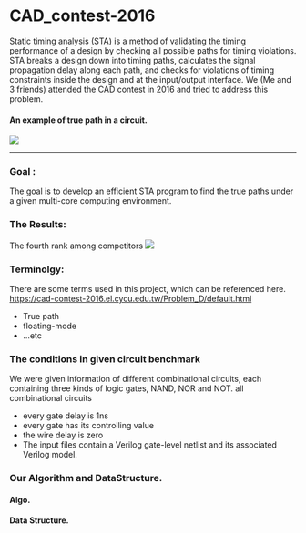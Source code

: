 # CAD_contest-2016

  Static timing analysis (STA) is a method of validating the timing performance of a design by checking all possible paths for timing violations.  STA breaks a design down into timing paths, calculates the signal propagation delay along each path, and checks for violations of timing constraints inside the design and at the input/output interface. We (Me and 3 friends) attended the CAD contest in 2016 and tried to address this problem.

#### An example of true path in a circuit.

![](https://i.imgur.com/FpGKmYN.png)


-----

### Goal : 
  The goal is to develop an efficient STA program to find the true paths under a given multi-core computing environment.
  

### The Results:
The fourth rank among competitors
![](https://i.imgur.com/T8Wpgjm.png)

### Terminolgy:
There are some terms used in this project, which can be referenced here.
https://cad-contest-2016.el.cycu.edu.tw/Problem_D/default.html
* True path
* floating-mode
* ...etc


### The conditions in given circuit benchmark
We were given information of different combinational circuits, each containing three kinds of logic gates, NAND, NOR and NOT.
all combinational circuits
* every gate delay is 1ns
* every gate has its controlling value
* the wire delay is zero
* The input files contain a Verilog gate-level netlist and its associated Verilog model.

### Our Algorithm and DataStructure.

#### Algo.



#### Data Structure.

